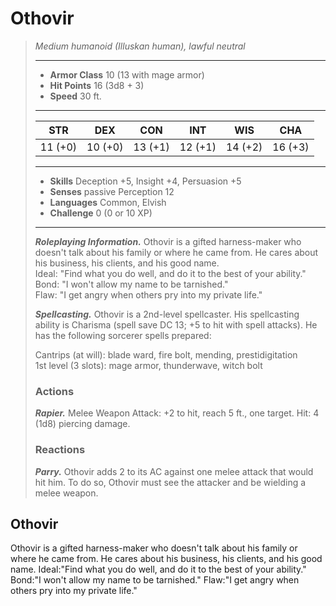 # Othovir
>*Medium humanoid (Illuskan human), lawful neutral*
>___
>- **Armor Class** 10 (13 with mage armor)
>- **Hit Points** 16 (3d8 + 3)
>- **Speed** 30 ft.
>___
>|STR|DEX|CON|INT|WIS|CHA|
>|:---:|:---:|:---:|:---:|:---:|:---:|
>|11 (+0)|10 (+0)|13 (+1)|12 (+1)|14 (+2)|16 (+3)|
>___
>- **Skills** Deception +5, Insight +4, Persuasion +5
>- **Senses** passive Perception 12
>- **Languages** Common, Elvish
>- **Challenge** 0 (0 or 10 XP)
>___
>***Roleplaying Information.*** Othovir is a gifted harness-maker who doesn't talk about his family or where he came from. He cares about his business, his clients, and his good name.  
>Ideal: "Find what you do well, and do it to the best of your ability."  
>Bond: "I won't allow my name to be tarnished."  
>Flaw: "I get angry when others pry into my private life."  
>
>***Spellcasting.*** Othovir is a 2nd-level spellcaster. His spellcasting ability is Charisma (spell save DC 13; +5 to hit with spell attacks). He has the following sorcerer spells prepared:  
>
>Cantrips (at will): blade ward, fire bolt, mending, prestidigitation  
>1st level (3 slots): mage armor, thunderwave, witch bolt  
>
>### Actions
>***Rapier.*** Melee Weapon Attack: +2 to hit, reach 5 ft., one target. Hit: 4 (1d8) piercing damage.  
>
>### Reactions
>***Parry.*** Othovir adds 2 to its AC against one melee attack that would hit him. To do so, Othovir must see the attacker and be wielding a melee weapon.
## Othovir
Othovir is a gifted harness-maker who doesn't talk about his family or where he came from. He cares about his business, his clients, and his good name.
Ideal:"Find what you do well, and do it to the best of your ability."
Bond:"I won't allow my name to be tarnished."
Flaw:"I get angry when others pry into my private life."